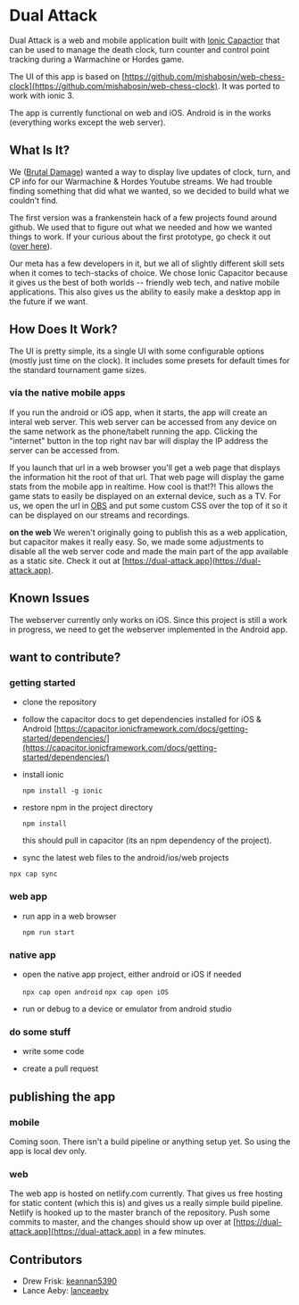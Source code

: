 # Dual Attack

Dual Attack is a web and mobile application built with [Ionic Capactior](https://capacitor.ionicframework.com/) that can be used to manage the death clock, turn counter and control point tracking during a Warmachine or Hordes game.

The UI of this app is based on [https://github.com/mishabosin/web-chess-clock](https://github.com/mishabosin/web-chess-clock). It was ported to work with ionic 3.

The app is currently functional on web and iOS. Android is in the works (everything works except the web server).

## What Is It?
We ([Brutal Damage](https://brutaldamage.blog)) wanted a way to display live updates of clock, turn, and CP info for our Warmachine & Hordes Youtube streams. We had trouble finding something that did what we wanted, so we decided to build what we couldn't find.

The first version was a frankenstein hack of a few projects found around github. We used that to figure out what we needed and how we wanted things to work. If your curious about the first prototype, go check it out ([over here](https://github.com/brutaldamage/game-clock)).

Our meta has a few developers in it, but we all of slightly different skill sets when it comes to tech-stacks of choice. We chose Ionic Capacitor because it gives us the best of both worlds -- friendly web tech, and native mobile applications. This also gives us the ability to easily make a desktop app in the future if we want.

## How Does It Work?

The UI is pretty simple, its a single UI with some configurable options (mostly just time on the clock). It includes some presets for default times for the standard tournament game sizes.

### via the native mobile apps
If you run the android or iOS app, when it starts, the app will create an interal web server. This web server can be accessed from any device on the same network as the phone/tabelt running the app. Clicking the "internet" button in the top right nav bar will display the IP address the server can be accessed from.

If you launch that url in a web browser you'll get a web page that displays the information hit the root of that url. That web page will display the game stats from the mobile app in realtime. How cool is that!?! This allows the game stats to easily be displayed on an external device, such as a TV. For us, we open the url in [OBS](https://obsproject.com/) and put some custom CSS over the top of it so it can be displayed on our streams and recordings.

**on the web**
We weren't originally going to publish this as a web application, but capacitor makes it really easy. So, we made some adjustments to disable all the web server code and made the main part of the app available as a static site. Check it out at [https://dual-attack.app](https://dual-attack.app).

## Known Issues
The webserver currently only works on iOS. Since this project is still a work in progress, we need to get the webserver implemented in the Android app. 

## want to contribute? 

### getting started

*  clone the repository

* follow the capacitor docs to get dependencies installed for iOS & Android
[https://capacitor.ionicframework.com/docs/getting-started/dependencies/](https://capacitor.ionicframework.com/docs/getting-started/dependencies/)

* install ionic

  `npm install -g ionic`

* restore npm in the project directory

  `npm install`

  this should pull in capacitor (its an npm dependency of the project).

 * sync the latest web files to the android/ios/web projects
  
  `npx cap sync` 
  
### web app

* run app in a web browser

    `npm run start`

### native app

* open the native app project, either android or iOS if needed

    `npx cap open android`
    `npx cap open iOS`

* run or debug to a device or emulator from android studio

### do some stuff

* write some code

* create a pull request

## publishing the app

### mobile 

Coming soon. There isn't a build pipeline or anything setup yet. So using the app is local dev only.

### web

The web app is hosted on netlify.com currently. That gives us free hosting for static content (which this is) and gives us a really simple build pipeline. Netlify is hooked up to the master branch of the repository. Push some commits to master, and the changes should show up over at [https://dual-attack.app](https://dual-attack.app) in a few minutes.


## Contributors
* Drew Frisk: [keannan5390](https://github..com/keannan5390)
* Lance Aeby: [lanceaeby](https://github.com/lanceaeby)
